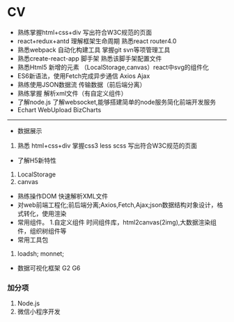 # CV
* 熟练掌握html+css+div 写出符合W3C规范的页面
* react+redux+antd 理解框架生命周期 熟悉react router4.0
* 熟悉webpack 自动化构建工具 掌握git svn等项管理工具
* 熟悉create-react-app 脚手架 熟悉该脚手架配置文件
* 熟悉Html5 新增的元素 （LocalStorage,canvas）react中svg的组件化
* ES6新语法，使用Fetch完成异步通信 Axios Ajax
* 熟练使用JSON数据流 传输数据（前后端分离）
* 熟练掌握 解析xml文件（有自定义组件）
* 了解node.js 了解websocket,能够搭建简单的node服务简化前端开发服务
* Echart WebUpload BizCharts

***
* 数据展示
1. 熟悉 html+css+div  掌握css3 less scss 写出符合W3C规范的页面
* 了解H5新特性
1. LocalStorage 
2. canvas
* 熟练操作DOM 快速解析XML文件 
* 对web前端工程化;前后端分离;Axios,Fetch,Ajax;json数据结构对象设计，格式转化，使用渲染
* 常用组件。
1.自定义组件
 时间组件库，html2canvas(2img),大数据渲染组件，组织树组件等
* 常用工具包
1. loadsh; monnet;
* 数据可视化框架 G2 G6

### 加分项
1. Node.js
2. 微信小程序开发

